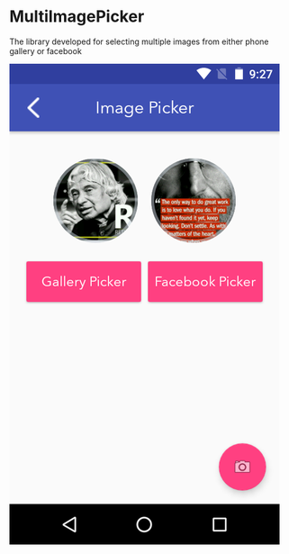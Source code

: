 # MultiImagePicker
The library developed for selecting multiple images from either phone gallery or facebook

![alt tag](https://github.com/anoopmaddasseri/MultiImagePicker/blob/master/screenshots/Screenshot_20160502-092751.png?raw=true)
